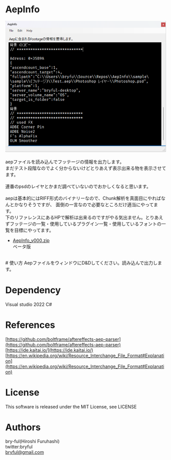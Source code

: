 ﻿# AepInfo

![AepInfoP.png](AepInfoP.png)<br>
<br>
aepファイルを読み込んでフッテージの情報を出力します。<br>
まだテスト段階なのでよく分からないけどとりあえず表示出来る物を表示させてます。<br>
<br>
連番のpsdのレイヤとかまだ調べていないのでおかしくなると思います。<br>
<br>
aepは基本的にはRIFF形式のバイナリーなので、Chunk解析を真面目にやればなんとかなりそうですが、
面倒の一言なので必要なところだけ適当にやってます。<br>
下のリファレンスにあるHPで解析は出来るのですがやる気出ません。とりあえずフッテージの一覧・使用しているプラグイン一覧・使用しているフォントの一覧を目標にやってます。<br>

* [AepInfo_v000.zip](http://bit.ly/3loK1zt)<br>ベータ版

<br>
# 使い方
 AepファイルをウィンドウにD&Dしてください。読み込んで出力します。

# Dependency
Visual studio 2022 C#<br>


# References
[https://github.com/boltframe/aftereffects-aep-parser](https://github.com/boltframe/aftereffects-aep-parser)<br>
[https://ide.kaitai.io/](https://ide.kaitai.io/)<br>
[https://en.wikipedia.org/wiki/Resource_Interchange_File_Format#Explanation](https://en.wikipedia.org/wiki/Resource_Interchange_File_Format#Explanation)
# License

This software is released under the MIT License, see LICENSE

# Authors

bry-ful(Hiroshi Furuhashi)<br>
twitter:bryful<br>
bryful@gmail.com<br>

